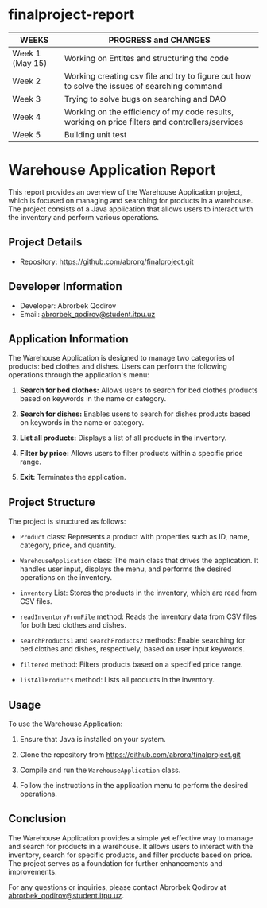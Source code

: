 # finalproject-report

| WEEKS          | PROGRESS and CHANGES |
| -------------- | --------------       |
| Week 1 (May 15)| Working on Entites and structuring the code   |
| Week 2         | Working creating csv file and try to figure out how to solve the issues of searching command  | 
| Week 3         | Trying to solve bugs on searching and DAO            |
| Week 4         | Working on the efficiency of my code results, working on price filters and controllers/services      |
| Week 5         | Building unit test        |



# Warehouse Application Report

This report provides an overview of the Warehouse Application project, which is focused on managing and searching for products in a warehouse. The project consists of a Java application that allows users to interact with the inventory and perform various operations.

## Project Details

- Repository: https://github.com/abrorq/finalproject.git

## Developer Information

- Developer: Abrorbek Qodirov
- Email: abrorbek_qodirov@student.itpu.uz

## Application Information

The Warehouse Application is designed to manage two categories of products: bed clothes and dishes. Users can perform the following operations through the application's menu:

1. **Search for bed clothes:** Allows users to search for bed clothes products based on keywords in the name or category.

2. **Search for dishes:** Enables users to search for dishes products based on keywords in the name or category.

3. **List all products:** Displays a list of all products in the inventory.

4. **Filter by price:** Allows users to filter products within a specific price range.

5. **Exit:** Terminates the application.

## Project Structure

The project is structured as follows:

- `Product` class: Represents a product with properties such as ID, name, category, price, and quantity.

- `WarehouseApplication` class: The main class that drives the application. It handles user input, displays the menu, and performs the desired operations on the inventory.

- `inventory` List: Stores the products in the inventory, which are read from CSV files.

- `readInventoryFromFile` method: Reads the inventory data from CSV files for both bed clothes and dishes.

- `searchProducts1` and `searchProducts2` methods: Enable searching for bed clothes and dishes, respectively, based on user input keywords.

- `filtered` method: Filters products based on a specified price range.

- `listAllProducts` method: Lists all products in the inventory.

## Usage

To use the Warehouse Application:

1. Ensure that Java is installed on your system.

2. Clone the repository from https://github.com/abrorq/finalproject.git

3. Compile and run the `WarehouseApplication` class.

4. Follow the instructions in the application menu to perform the desired operations.

## Conclusion

The Warehouse Application provides a simple yet effective way to manage and search for products in a warehouse. It allows users to interact with the inventory, search for specific products, and filter products based on price. The project serves as a foundation for further enhancements and improvements.

For any questions or inquiries, please contact Abrorbek Qodirov at abrorbek_qodirov@student.itpu.uz.
